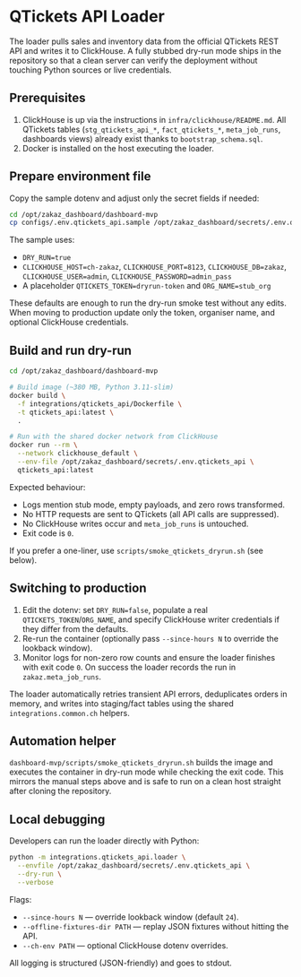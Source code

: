 # QTickets API Loader

The loader pulls sales and inventory data from the official QTickets REST API
and writes it to ClickHouse. A fully stubbed dry-run mode ships in the
repository so that a clean server can verify the deployment without touching
Python sources or live credentials.

## Prerequisites

1. ClickHouse is up via the instructions in `infra/clickhouse/README.md`. All
   QTickets tables (`stg_qtickets_api_*`, `fact_qtickets_*`, `meta_job_runs`,
   dashboards views) already exist thanks to `bootstrap_schema.sql`.
2. Docker is installed on the host executing the loader.

## Prepare environment file

Copy the sample dotenv and adjust only the secret fields if needed:

```bash
cd /opt/zakaz_dashboard/dashboard-mvp
cp configs/.env.qtickets_api.sample /opt/zakaz_dashboard/secrets/.env.qtickets_api
```

The sample uses:

- `DRY_RUN=true`
- `CLICKHOUSE_HOST=ch-zakaz`, `CLICKHOUSE_PORT=8123`, `CLICKHOUSE_DB=zakaz`,
  `CLICKHOUSE_USER=admin`, `CLICKHOUSE_PASSWORD=admin_pass`
- A placeholder `QTICKETS_TOKEN=dryrun-token` and `ORG_NAME=stub_org`

These defaults are enough to run the dry-run smoke test without any edits. When
moving to production update only the token, organiser name, and optional
ClickHouse credentials.

## Build and run dry-run

```bash
cd /opt/zakaz_dashboard/dashboard-mvp

# Build image (~380 MB, Python 3.11-slim)
docker build \
  -f integrations/qtickets_api/Dockerfile \
  -t qtickets_api:latest \
  .

# Run with the shared docker network from ClickHouse
docker run --rm \
  --network clickhouse_default \
  --env-file /opt/zakaz_dashboard/secrets/.env.qtickets_api \
  qtickets_api:latest
```

Expected behaviour:

- Logs mention stub mode, empty payloads, and zero rows transformed.
- No HTTP requests are sent to QTickets (all API calls are suppressed).
- No ClickHouse writes occur and `meta_job_runs` is untouched.
- Exit code is `0`.

If you prefer a one-liner, use `scripts/smoke_qtickets_dryrun.sh` (see below).

## Switching to production

1. Edit the dotenv: set `DRY_RUN=false`, populate a real
   `QTICKETS_TOKEN`/`ORG_NAME`, and specify ClickHouse writer credentials if
   they differ from the defaults.
2. Re-run the container (optionally pass `--since-hours N` to override the
   lookback window).
3. Monitor logs for non-zero row counts and ensure the loader finishes with exit
   code `0`. On success the loader records the run in `zakaz.meta_job_runs`.

The loader automatically retries transient API errors, deduplicates orders in
memory, and writes into staging/fact tables using the shared
`integrations.common.ch` helpers.

## Automation helper

`dashboard-mvp/scripts/smoke_qtickets_dryrun.sh` builds the image and executes
the container in dry-run mode while checking the exit code. This mirrors the
manual steps above and is safe to run on a clean host straight after cloning the
repository.

## Local debugging

Developers can run the loader directly with Python:

```bash
python -m integrations.qtickets_api.loader \
  --envfile /opt/zakaz_dashboard/secrets/.env.qtickets_api \
  --dry-run \
  --verbose
```

Flags:

- `--since-hours N` — override lookback window (default `24`).
- `--offline-fixtures-dir PATH` — replay JSON fixtures without hitting the API.
- `--ch-env PATH` — optional ClickHouse dotenv overrides.

All logging is structured (JSON-friendly) and goes to stdout.
